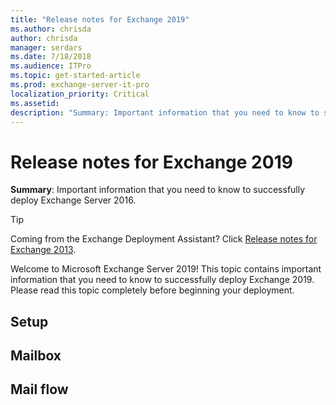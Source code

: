 ```yaml
---
title: "Release notes for Exchange 2019"
ms.author: chrisda
author: chrisda
manager: serdars
ms.date: 7/18/2018
ms.audience: ITPro
ms.topic: get-started-article
ms.prod: exchange-server-it-pro
localization_priority: Critical
ms.assetid: 
description: "Summary: Important information that you need to know to successfully deploy Exchange Server 2019."
---
```


# Release notes for Exchange 2019

**Summary**: Important information that you need to know to successfully deploy Exchange Server 2016.

> [!TIP]
> Coming from the Exchange Deployment Assistant? Click [Release notes for Exchange 2013](https://technet.microsoft.com/library/jj150489(v=exchg.150).aspx).

Welcome to Microsoft Exchange Server 2019! This topic contains important information that you need to know to successfully deploy Exchange 2019. Please read this topic completely before beginning your deployment.

## Setup

## Mailbox

## Mail flow

